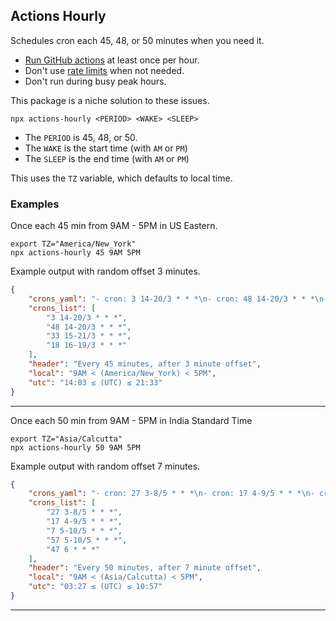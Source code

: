 ## Actions Hourly

Schedules cron each 45, 48, or 50 minutes when you need it.

- [Run GitHub actions][cron] at least once per hour.
- Don't use [rate limits][limits] when not needed.
- Don't run during busy peak hours.

This package is a niche solution to these issues.

```
npx actions-hourly <PERIOD> <WAKE> <SLEEP>
```

- The `PERIOD` is 45, 48, or 50.
- The `WAKE` is the start time (with `AM` or `PM`)
- The `SLEEP` is the end time (with `AM` or `PM`)

This uses the `TZ` variable, which defaults to local time.

### Examples

Once each 45 min from 9AM - 5PM in US Eastern.
```
export TZ="America/New_York"
npx actions-hourly 45 9AM 5PM
```

Example output with random offset 3 minutes.

```json
{
    "crons_yaml": "- cron: 3 14-20/3 * * *\n- cron: 48 14-20/3 * * *\n- cron: 33 15-21/3 * * *\n- cron: 18 16-19/3 * * *",
    "crons_list": [
        "3 14-20/3 * * *",
        "48 14-20/3 * * *",
        "33 15-21/3 * * *",
        "18 16-19/3 * * *"
    ],
    "header": "Every 45 minutes, after 3 minute offset",
    "local": "9AM < (America/New_York) < 5PM",
    "utc": "14:03 ≤ (UTC) ≤ 21:33"
}
```

---

Once each 50 min from 9AM - 5PM in India Standard Time
```
export TZ="Asia/Calcutta"
npx actions-hourly 50 9AM 5PM
```

Example output with random offset 7 minutes.

```json
{
    "crons_yaml": "- cron: 27 3-8/5 * * *\n- cron: 17 4-9/5 * * *\n- cron: 7 5-10/5 * * *\n- cron: 57 5-10/5 * * *\n- cron: 47 6 * * *",
    "crons_list": [
        "27 3-8/5 * * *",
        "17 4-9/5 * * *",
        "7 5-10/5 * * *",
        "57 5-10/5 * * *",
        "47 6 * * *"
    ],
    "header": "Every 50 minutes, after 7 minute offset",
    "local": "9AM < (Asia/Calcutta) < 5PM",
    "utc": "03:27 ≤ (UTC) ≤ 10:57"
}
```

---

[limits]: https://docs.github.com/en/billing/managing-billing-for-github-actions/about-billing-for-github-actions
[cron]: https://docs.github.com/en/actions/using-workflows/events-that-trigger-workflows#schedule
